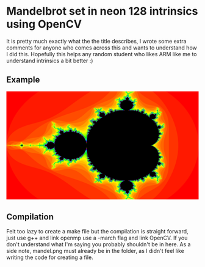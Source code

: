 # Mandelbrot set in neon 128 intrinsics using OpenCV
It is pretty much exactly what the the title describes, I wrote some extra comments for anyone who comes across this and wants to understand how I did this. Hopefully this helps any random student who likes ARM like me to understand intrinsics a bit better :)

## Example

![](mandel.png)

## Compilation
Felt too lazy to create a make file but the compilation is straight forward, just use g++ and link openmp use a -march flag and link OpenCV. If you don't understand what I'm saying you probably shouldn't be in here. As a side note, mandel.png must already be in the folder, as I didn't feel like writing the code for creating a file.


